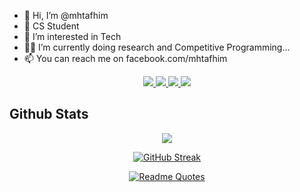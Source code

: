 - 👋 Hi, I’m @mhtafhim
- 🏫 CS Student 
- 👀 I’m interested in Tech
- 👨‍💻 I’m currently doing research and Competitive Programming...
- 📫 You can reach me on facebook.com/mhtafhim


<div align="center">



<a href="https://mhtafhim.github.io/portfolio">
    <img src="https://img.shields.io/badge/website-blue?style=for-the-badge&logo=homeadvisor&logoColor=white">
</a>  

<a href="mailto:mahmudulhoquetafhim@gmail.com">
    <img src="https://img.shields.io/badge/Gmail-D14836?style=for-the-badge&logo=gmail&logoColor=white">
</a>

<a href="https://www.linkedin.com/in/mh-tafhim/">
    <img src="https://img.shields.io/badge/LinkedIn-0077B5?style=for-the-badge&logo=linkedin&logoColor=white">
</a>


<a href="https://mhtafhim.github.io/portfolio">
    <img src="https://img.shields.io/badge/PDF-CV-red?style=for-the-badge&logo=adobe">
</a>  

</div>

## Github Stats
<div align="center">


![](http://github-profile-summary-cards.vercel.app/api/cards/most-commit-language?username=mhtafhim&theme=vision_friendly_dark)



[![GitHub Streak](https://streak-stats.demolab.com?user=mhtafhim&theme=dracula&card_width=700)](https://git.io/streak-stats)
<br>

[![Readme Quotes](https://quotes-github-readme.vercel.app/api?type=horizontal&theme=dracula)](https://github.com/piyushsuthar/github-readme-quotes)

</div>


<!---
mhtafhim/mhtafhim is a ✨ special ✨ repository because its `README.md` (this file) appears on your GitHub profile.
You can click the Preview link to take a look at your changes.
--->
